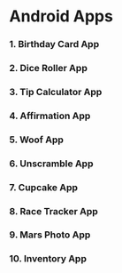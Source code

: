 # Android Apps
### 1. Birthday Card App
### 2. Dice Roller App
### 3. Tip Calculator App
### 4. Affirmation App
### 5. Woof App
### 6. Unscramble App
### 7. Cupcake App
### 8. Race Tracker App
### 9. Mars Photo App
### 10. Inventory App 
